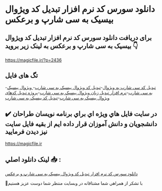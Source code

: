 # دانلود سورس کد نرم افزار تبدیل کد ویژوال بیسیک به سی شارپ و برعکس

## برای دریافت دانلود سورس کد نرم افزار تبدیل کد ویژوال بیسیک به سی شارپ و برعکس به لینک زیر بروید 👇

https://magicfile.ir/?p=2436

## تگ های فایل

-[تبدیل کد سی شارپ به ویژوال](https://magicfile.ir/product/%d8%aa%d8%a8%d8%af%db%8c%d9%84-%da%a9%d8%af-%d9%88%db%8c%da%98%d9%88%d8%a7%d9%84-%d8%a8%db%8c%d8%b3%db%8c%da%a9-%d8%a8%d9%87-%d8%b3%db%8c-%d8%b4%d8%a7%d8%b1%d9%be-%d8%a8%d8%b1%d8%b9%da%a9%d8%b3/)-[تبدیل کد ویژوال بیسیک به سی شارپ](https://magicfile.ir/product/%d8%aa%d8%a8%d8%af%db%8c%d9%84-%da%a9%d8%af-%d9%88%db%8c%da%98%d9%88%d8%a7%d9%84-%d8%a8%db%8c%d8%b3%db%8c%da%a9-%d8%a8%d9%87-%d8%b3%db%8c-%d8%b4%d8%a7%d8%b1%d9%be-%d8%a8%d8%b1%d8%b9%da%a9%d8%b3/)-[ ویژوال بیسیک به سی شارپ](https://magicfile.ir/product/%d8%aa%d8%a8%d8%af%db%8c%d9%84-%da%a9%d8%af-%d9%88%db%8c%da%98%d9%88%d8%a7%d9%84-%d8%a8%db%8c%d8%b3%db%8c%da%a9-%d8%a8%d9%87-%d8%b3%db%8c-%d8%b4%d8%a7%d8%b1%d9%be-%d8%a8%d8%b1%d8%b9%da%a9%d8%b3/)-[نرم افزار تبدیل زبان ویژوال بیسیک به سی شارپ](https://magicfile.ir/product/%d8%aa%d8%a8%d8%af%db%8c%d9%84-%da%a9%d8%af-%d9%88%db%8c%da%98%d9%88%d8%a7%d9%84-%d8%a8%db%8c%d8%b3%db%8c%da%a9-%d8%a8%d9%87-%d8%b3%db%8c-%d8%b4%d8%a7%d8%b1%d9%be-%d8%a8%d8%b1%d8%b9%da%a9%d8%b3/)-[پروژه تبدیل کدهای ویژوال بیسیک به سی شارپ](https://magicfile.ir/product/%d8%aa%d8%a8%d8%af%db%8c%d9%84-%da%a9%d8%af-%d9%88%db%8c%da%98%d9%88%d8%a7%d9%84-%d8%a8%db%8c%d8%b3%db%8c%da%a9-%d8%a8%d9%87-%d8%b3%db%8c-%d8%b4%d8%a7%d8%b1%d9%be-%d8%a8%d8%b1%d8%b9%da%a9%d8%b3/)-[تبدیل کد بیسیک به سی شارپ](https://magicfile.ir/product/%d8%aa%d8%a8%d8%af%db%8c%d9%84-%da%a9%d8%af-%d9%88%db%8c%da%98%d9%88%d8%a7%d9%84-%d8%a8%db%8c%d8%b3%db%8c%da%a9-%d8%a8%d9%87-%d8%b3%db%8c-%d8%b4%d8%a7%d8%b1%d9%be-%d8%a8%d8%b1%d8%b9%da%a9%d8%b3/)

## ✔️ در سايت فايل هاي ويژه اي براي برنامه نويسان طراحان دانشجويان و دانش آموزان قرار داده ايم از بقيه فايل سايت نيز ديدن فرماييد

https://magicfile.ir


## لينک دانلود اصلي 📥 :

[دانلود سورس کد نرم افزار تبدیل کد ویژوال بیسیک به سی شارپ و برعکس](https://magicfile.ir/product/%d8%aa%d8%a8%d8%af%db%8c%d9%84-%da%a9%d8%af-%d9%88%db%8c%da%98%d9%88%d8%a7%d9%84-%d8%a8%db%8c%d8%b3%db%8c%da%a9-%d8%a8%d9%87-%d8%b3%db%8c-%d8%b4%d8%a7%d8%b1%d9%be-%d8%a8%d8%b1%d8%b9%da%a9%d8%b3/) 


🙏با تشکر از همراهي شما مشتاقانه در وبسایت منتظر شما دوست عزیز هستیم


